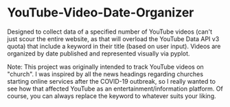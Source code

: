 # YouTube-Video-Date-Organizer
Designed to collect data of a specified number of YouTube videos (can't just scour the entire website, as that will overload the YouTube Data API v3 quota) that include a keyword in their title (based on user input). Videos are organized by date published and represented visually via pyplot.

Note: This project was originally intended to track YouTube videos on "church". I was inspired by all the news headings regarding churches starting online services after the COVID-19 outbreak, so I really wanted to see how that affected YouTube as an entertainment/information platform. Of course, you can always replace the keyword to whatever suits your liking.
